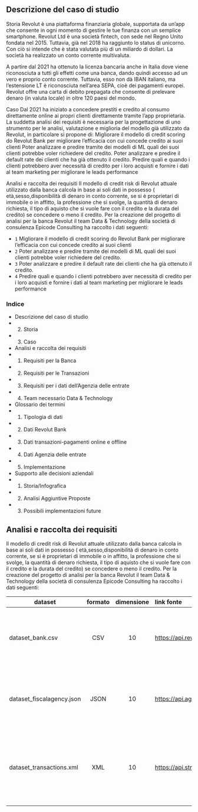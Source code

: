 ## Descrizione del caso di studio

Storia
Revolut è una piattaforma finanziaria globale, supportata da un’app che consente in ogni momento di gestire le tue finanza con un semplice smartphone. Revolut Ltd è una società fintech, con sede nel Regno Unito fondata nel 2015. Tuttavia, già nel 2018 ha raggiunto lo status di unicorno. Con ciò si intende che è stata valutata più di un miliardo di dollari. La società ha realizzato un conto corrente multivaluta. 

A partire dal 2021 ha ottenuto la licenza bancaria anche in Italia dove viene riconosciuta a tutti gli effetti come una banca, dando quindi accesso ad un vero e proprio conto corrente. Tuttavia, esso non dà IBAN italiano, ma l’estensione LT è riconosciuta nell’area SEPA, cioè dei pagamenti europei. Revolut offre una carta di debito prepagata che consente di prelevare denaro (in valuta locale) in oltre 120 paesi del mondo.

Caso
Dal 2021 ha iniziato a concedere prestiti e credito al consumo direttamente online ai propri clienti direttamente tramite l’app proprietaria. 
La suddetta analisi dei requisiti è necessaria per la progettazione di uno strumento per le analisi, valutazione e miglioria del modello già utilizzato da Revolut, in particolare si propone di:
Migliorare il modello di credit scoring do Revolut Bank per migliorare l’efficacia con cui concede credito ai suoi clienti 
Poter analizzare e predire tramite dei modelli di ML quali dei suoi clienti potrebbe voler richiedere del credito. 
Poter analizzare e predire il default rate dei clienti che ha già ottenuto il credito. 
Predire quali e quando i clienti potrebbero aver necessità di credito per i loro acquisti e fornire i dati al team marketing per migliorare le leads performance


Analisi e raccolta dei requisiti 
Il modello di credit risk di Revolut attuale utilizzato dalla banca calcola in base ai soli dati in possesso ( età,sesso,disponibilità di denaro 
in conto corrente, se si è proprietari di immobile o in affitto, la professione che si svolge, la quantità di denaro richiesta, il tipo di aquisto che si vuole fare con il credito e la durata del credito) se concedere o meno il credito. 
Per la creazione del progetto di analisi per la banca Revolut il team Data & Technology della società di consulenza Epicode Consulting ha raccolto i dati seguenti:

* `1` Migliorare il modello di credit scoring do Revolut Bank per migliorare l’efficacia con cui concede credito ai suoi clienti
* `2` Poter analizzare e predire tramite dei modelli di ML quali dei suoi clienti potrebbe voler richiedere del credito. 
* `3` Poter analizzare e predire il default rate dei clienti che ha già ottenuto il credito. 
* `4` Predire quali e quando i clienti potrebbero aver necessità di credito per i loro acquisti e fornire i dati al team marketing per migliorare le leads performance

### Indice
- Descrizione del caso di studio
- 2. Storia
- 3. Caso
- Analisi e raccolta dei requisiti
- 1. Requisiti per la Banca
- 2. Requisiti per le Transazioni
- 3. Requisiti per i dati dell’Agenzia delle entrate
- 4. Team necessario Data & Technology
- Glossario dei termini
- 1. Tipologia di dati
- 2. Dati Revolut Bank
- 3. Dati transazioni-pagamenti online e offline
- 4. Dati Agenzia delle entrate
- 5. Implementazione
- Supporto alle decisioni aziendali
- 1. Storia/Infografica
- 2. Analisi Aggiuntive Proposte
- 3. Possibili implementazioni future

## Analisi e raccolta dei requisiti 
Il modello di credit risk di Revolut attuale utilizzato dalla banca calcola in base ai soli dati in possesso ( età,sesso,disponibilità di denaro in conto corrente, se si è proprietari di immobile o in affitto, la professione che si svolge, la quantità di denaro richiesta, il tipo di aquisto che si vuole fare con il credito e la durata del credito) se concedere o meno il credito. 
Per la creazione del progetto di analisi per la banca Revolut il team Data & Technology della società di consulenza Epicode Consulting ha raccolto i dati seguenti:

| dataset        | formato      | dimensione     | link fonte    | descrizione |
| ------------- |:-------------:| :-------------:|:-------------|:-------------|
|dataset_bank.csv| CSV | 10 | https://api.revolut.com/bankdata/| Dataset della banca sui clienti che hanno richiesto un credito e risultato del credit score |
| dataset_fiscalagency.json | JSON      |   10 | https://api.agenziaentrate.gov.it/portale/ | Dataset dell’agenzia delle entrate sui dieci clienti che hanno richiesto il credito |
| dataset_transactions.xml |  XML      |    10 | https://api.stripe.com/bank/37475859 | Dataset creato da azienda di credito terza su tutti i pagamenti online e offline effettuati |
